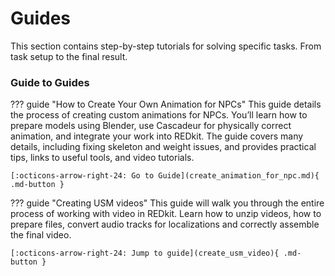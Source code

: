 # Guides

This section contains step-by-step tutorials for solving specific tasks. 
From task setup to the final result.

### Guide to Guides 


??? guide "How to Create Your Own Animation for NPCs"
    This guide details the process of creating custom animations for NPCs. 
    You’ll learn how to prepare models using Blender, 
    use Cascadeur for physically correct animation, and integrate your work into REDkit. 
    The guide covers many details, including fixing skeleton and weight issues, 
    and provides practical tips, links to useful tools, and video tutorials.

    [:octicons-arrow-right-24: Go to Guide](create_animation_for_npc.md){ .md-button }

??? guide "Creating USM videos"
    This guide will walk you through the entire process of working with video in REDkit.
    Learn how to unzip videos, how to prepare files, convert audio tracks for localizations and correctly assemble the final video.

    [:octicons-arrow-right-24: Jump to guide](create_usm_video){ .md-button }